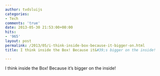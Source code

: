 ```yaml
---
author: tvdsluijs
categories:
- Tech
comments: 'true'
date: 2013-05-30 21:53:00+00:00
hits:
- '965'
layout: post
permalink: /2013/05/i-think-inside-box-because-it-bigger-on.html
title: I think inside the Box! Because it&#39;s bigger on the inside!

---
```

I think inside the Box! Because it&#8217;s bigger on the inside!